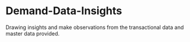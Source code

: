# Demand-Data-Insights
Drawing insights and make observations from the transactional data and master data provided.
